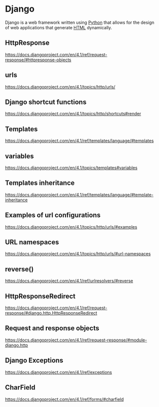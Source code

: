 # Django

Django is a web framework written using [Python](/wiki/Python) that allows for the design of web applications that generate [HTML](/wiki/HTML) dynamically.

## HttpResponse
https://docs.djangoproject.com/en/4.1/ref/request-response/#httpresponse-objects

## urls
https://docs.djangoproject.com/en/4.1/topics/http/urls/

## Django shortcut functions
https://docs.djangoproject.com/en/4.1/topics/http/shortcuts#render

## Templates
https://docs.djangoproject.com/en/4.1/ref/templates/language/#templates

## variables
https://docs.djangoproject.com/en/4.1/topics/templates#variables

## Templates inheritance
https://docs.djangoproject.com/en/4.1/ref/templates/language/#template-inheritance

## Examples of url configurations
https://docs.djangoproject.com/en/4.1/topics/http/urls/#examples

## URL namespaces
https://docs.djangoproject.com/en/4.1/topics/http/urls/#url-namespaces

## reverse()
https://docs.djangoproject.com/en/4.1/ref/urlresolvers/#reverse

## HttpResponseRedirect
https://docs.djangoproject.com/en/4.1/ref/request-response/#django.http.HttpResponseRedirect

## Request and response objects
https://docs.djangoproject.com/en/4.1/ref/request-response/#module-django.http


## Django Exceptions
https://docs.djangoproject.com/en/4.1/ref/exceptions

## CharField
https://docs.djangoproject.com/en/4.1/ref/forms/#charfield
